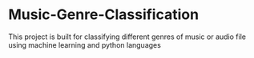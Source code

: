 # Music-Genre-Classification
This project is built for classifying different genres of music or audio file using machine learning and python languages

